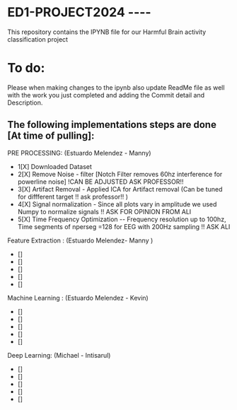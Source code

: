 # ED1-PROJECT2024 ----
This repository contains the IPYNB file for our Harmful Brain activity classification project

# To do:
Please when making changes to the ipynb also  update ReadMe file as well with the work  you just completed and adding the Commit detail and Description.

## The following implementations steps are done [At time of pulling]:

PRE PROCESSING: (Estuardo Melendez - Manny)
- 1[X] Downloaded Dataset 
- 2[X] Remove Noise - filter [Notch Filter removes 60hz interference for powerline noise] !CAN BE ADJUSTED ASK PROFESSOR!!
- 3[X] Artifact Removal - Applied ICA for Artifact removal (Can be tuned for diffferent target !! ask professor!! )
- 4[X] Signal normalization  - Since all plots vary in amplitude we used Numpy to normalize signals !! ASK  FOR OPINION FROM ALI
- 5[X] Time Frequency Optimization -- Frequency resolution up to 100hz, Time segments of nperseg =128 for EEG with 200Hz sampling !! ASK ALI 

Feature Extraction : (Estuardo Melendez- Manny )

- []
- []
- []
- []
- []


Machine Learning : (Estuardo Melendez - Kevin)

- []
- []
- []
- []
- []

Deep Learning: (Michael - Intisarul)

- []
- []
- []
- []
- []


 
